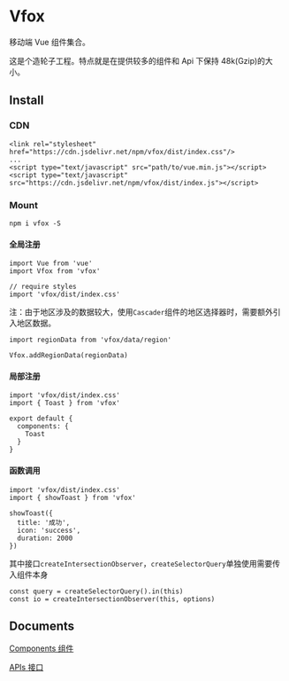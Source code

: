 # Vfox

移动端 Vue 组件集合。

这是个造轮子工程。特点就是在提供较多的组件和 Api 下保持 48k(Gzip)的大小。

## Install

### CDN

```
<link rel="stylesheet" href="https://cdn.jsdelivr.net/npm/vfox/dist/index.css"/>
...
<script type="text/javascript" src="path/to/vue.min.js"></script>
<script type="text/javascript" src="https://cdn.jsdelivr.net/npm/vfox/dist/index.js"></script>
```

### Mount

```
npm i vfox -S
```

#### 全局注册

```
import Vue from 'vue'
import Vfox from 'vfox'

// require styles
import 'vfox/dist/index.css'

```

注：由于地区涉及的数据较大，使用`Cascader`组件的地区选择器时，需要额外引入地区数据。

```
import regionData from 'vfox/data/region'

Vfox.addRegionData(regionData)
```

#### 局部注册

```
import 'vfox/dist/index.css'
import { Toast } from 'vfox'

export default {
  components: {
    Toast
  }
}
```

#### 函数调用

```
import 'vfox/dist/index.css'
import { showToast } from 'vfox'

showToast({
  title: '成功',
  icon: 'success',
  duration: 2000
})
```

其中接口`createIntersectionObserver`，`createSelectorQuery`单独使用需要传入组件本身

```
const query = createSelectorQuery().in(this)
const io = createIntersectionObserver(this, options)
```

## Documents

[Components 组件](./doc/README.COMPONENTS.md)

[APIs 接口](./doc/README.APIS.md)
